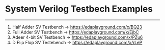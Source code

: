 # System Verilog Testbech Examples #
------------------------------------------------------------------------------------------------------------------
1) Half Adder SV Testbench   -> https://edaplayground.com/x/BQ23
2) Full Adder SV Testbench   -> https://edaplayground.com/x/EjbC
3) Adeer 4-bit SV Testbench  -> https://edaplayground.com/x/PZu6
4) D Flip Flop SV Testebench -> https://edaplayground.com/x/rLeP
